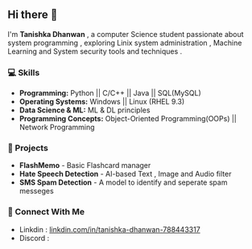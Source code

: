## Hi there 👋

I'm **Tanishka Dhanwan** , a computer Science student passionate about system programming , exploring Linix system administration , Machine Learning and System security tools and techniques .
### 💻 Skills 
- **Programming:** Python || C/C++ || Java || SQL(MySQL)
- **Operating Systems:** Windows || Linux (RHEL 9.3)
- **Data Science & ML:** ML & DL principles
- **Programming Concepts:** Object-Oriented Programming(OOPs) || Network Programming

### 🚀 Projects
- **FlashMemo** - Basic Flashcard manager
- **Hate Speech Detection** - AI-based Text , Image and Audio filter
- **SMS Spam Detection** - A model to identify and seperate spam messeges

### 🪪 Connect With Me
- Linkdin : [linkdin.com/in/tanishka-dhanwan-788443317](https://linkdin.com/tanishka-dhanwan-788443317)
- Discord :  
